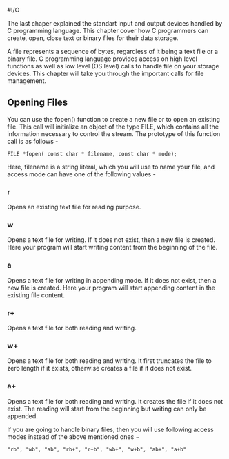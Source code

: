#I/O

The last chaper explained the standart input and output devices handled by C programming language. This chapter cover how C programmers can create, open, close text or binary files for their data storage.

A file represents a sequence of bytes, regardless of it being a text file or a binary file. C programming language provides access on high level functions as well as low level (OS level) calls to handle file on your storage devices. This chapter will take you through the important calls for file management.

## Opening Files

You can use the fopen() function to create a new file or to open an existing file. This call will initialize an object of the type FILE, which contains all the information necessary to control the stream. The prototype of this function call is as follows -

`FILE *fopen( const char * filename, const char * mode); `

Here, filename is a string literal, which you will use to name your file, and access mode can have one of the following values -

### r

Opens an existing text file for reading purpose.

### w

Opens a text file for writing. If it does not exist, then a new file is created. Here your program will start writing content from the beginning of the file.

### a

Opens a text file for writing in appending mode. If it does not exist, then a new file is created. Here your program will start appending content in the existing file content.

### r+

Opens a text file for both reading and writing.

### w+

Opens a text file for both reading and writing. It first truncates the file to zero length if it exists, otherwise creates a file if it does not exist.

### a+

Opens a text file for both reading and writing. It creates the file if it does not exist. The reading will start from the beginning but writing can only be appended.

If you are going to handle binary files, then you will use following access modes instead of the above mentioned ones −

` "rb", "wb", "ab", "rb+", "r+b", "wb+", "w+b", "ab+", "a+b" `

